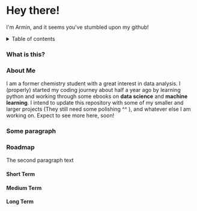 # Hey there!
I'm Armin, and it seems you've stumbled upon my github!

<details>
  <summary>Table of contents</summary>

    1. [What is this?](#what-is-this)
    2. [About Me](#about-me)
    3. [Structure of this repo](#structure-of-this-repo)   
    4. [Roadmap](#roadmap)
        1. [Short Term](#short-term)
        2. [Medium Term](#medium-term)
        3. [Long Term](#long-term)

</details>

### What is this?<a name="what-is-this"></a>



### About Me<a name="about-me"></a>
I am a former chemistry student with a great interest in data analysis. I (properly) started my coding journey about half a year ago by learning python and working through some ebooks on **data science** and **machine learning**. I intend to update this repository with some of my smaller and larger projects (They still need some polishing ^^ ), and whatever else I am working on. Expect to see more here, soon!

### Some paragraph <a name="structure-of-this-repo"></a>


### Roadmap <a name="roadmap"></a>
The second paragraph text

#### Short Term <a name="short-term"></a>

#### Medium Term <a name="medium-term"></a>

#### Long Term <a name="long-term"></a>